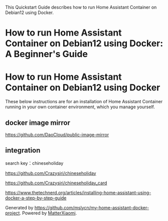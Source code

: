 This Quickstart Guide describes how to run Home Assistant Container on Debian12 using Docker.



# How to run Home Assistant Container on Debian12 using Docker: A Beginner's Guide




# How to run Home Assistant Container on Debian12 using Docker

These below instructions are for an installation of Home Assistant Container running in your own container environment, which you manage yourself.

## docker image mirror

https://github.com/DaoCloud/public-image-mirror

## integration

search key：chineseholiday

https://github.com/Crazysiri/chineseholiday

https://github.com/Crazysiri/chineseholiday_card






https://www.thetechnerd.org/articles/installing-home-assistant-using-docker-a-step-by-step-guide



Generated by https://github.com/mslycn/my-home-assistant-docker-project. Powered by [MatterXiaomi](https://wwww.matterxiaomi.com).


